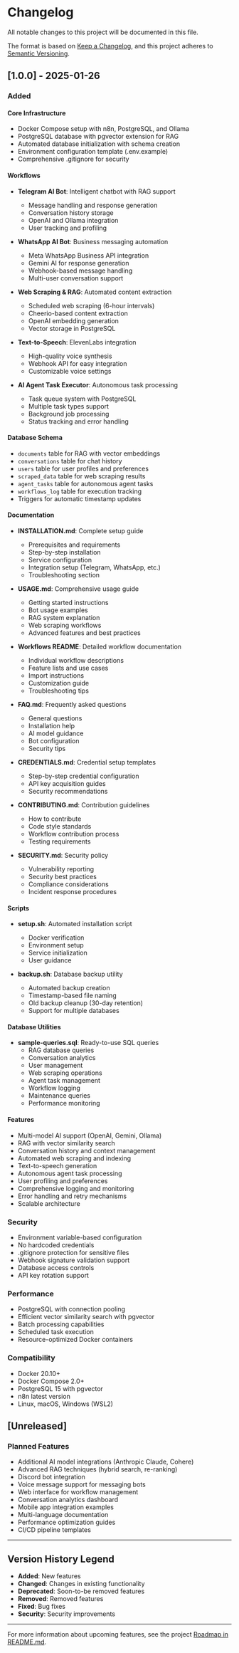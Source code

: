 # Changelog

All notable changes to this project will be documented in this file.

The format is based on [Keep a Changelog](https://keepachangelog.com/en/1.0.0/),
and this project adheres to [Semantic Versioning](https://semver.org/spec/v2.0.0.html).

## [1.0.0] - 2025-01-26

### Added

#### Core Infrastructure
- Docker Compose setup with n8n, PostgreSQL, and Ollama
- PostgreSQL database with pgvector extension for RAG
- Automated database initialization with schema creation
- Environment configuration template (.env.example)
- Comprehensive .gitignore for security

#### Workflows
- **Telegram AI Bot**: Intelligent chatbot with RAG support
  - Message handling and response generation
  - Conversation history storage
  - OpenAI and Ollama integration
  - User tracking and profiling
  
- **WhatsApp AI Bot**: Business messaging automation
  - Meta WhatsApp Business API integration
  - Gemini AI for response generation
  - Webhook-based message handling
  - Multi-user conversation support

- **Web Scraping & RAG**: Automated content extraction
  - Scheduled web scraping (6-hour intervals)
  - Cheerio-based content extraction
  - OpenAI embedding generation
  - Vector storage in PostgreSQL

- **Text-to-Speech**: ElevenLabs integration
  - High-quality voice synthesis
  - Webhook API for easy integration
  - Customizable voice settings

- **AI Agent Task Executor**: Autonomous task processing
  - Task queue system with PostgreSQL
  - Multiple task types support
  - Background job processing
  - Status tracking and error handling

#### Database Schema
- `documents` table for RAG with vector embeddings
- `conversations` table for chat history
- `users` table for user profiles and preferences
- `scraped_data` table for web scraping results
- `agent_tasks` table for autonomous agent tasks
- `workflows_log` table for execution tracking
- Triggers for automatic timestamp updates

#### Documentation
- **INSTALLATION.md**: Complete setup guide
  - Prerequisites and requirements
  - Step-by-step installation
  - Service configuration
  - Integration setup (Telegram, WhatsApp, etc.)
  - Troubleshooting section

- **USAGE.md**: Comprehensive usage guide
  - Getting started instructions
  - Bot usage examples
  - RAG system explanation
  - Web scraping workflows
  - Advanced features and best practices

- **Workflows README**: Detailed workflow documentation
  - Individual workflow descriptions
  - Feature lists and use cases
  - Import instructions
  - Customization guide
  - Troubleshooting tips

- **FAQ.md**: Frequently asked questions
  - General questions
  - Installation help
  - AI model guidance
  - Bot configuration
  - Security tips

- **CREDENTIALS.md**: Credential setup templates
  - Step-by-step credential configuration
  - API key acquisition guides
  - Security recommendations

- **CONTRIBUTING.md**: Contribution guidelines
  - How to contribute
  - Code style standards
  - Workflow contribution process
  - Testing requirements

- **SECURITY.md**: Security policy
  - Vulnerability reporting
  - Security best practices
  - Compliance considerations
  - Incident response procedures

#### Scripts
- **setup.sh**: Automated installation script
  - Docker verification
  - Environment setup
  - Service initialization
  - User guidance

- **backup.sh**: Database backup utility
  - Automated backup creation
  - Timestamp-based file naming
  - Old backup cleanup (30-day retention)
  - Support for multiple databases

#### Database Utilities
- **sample-queries.sql**: Ready-to-use SQL queries
  - RAG database queries
  - Conversation analytics
  - User management
  - Web scraping operations
  - Agent task management
  - Workflow logging
  - Maintenance queries
  - Performance monitoring

#### Features
- Multi-model AI support (OpenAI, Gemini, Ollama)
- RAG with vector similarity search
- Conversation history and context management
- Automated web scraping and indexing
- Text-to-speech generation
- Autonomous agent task processing
- User profiling and preferences
- Comprehensive logging and monitoring
- Error handling and retry mechanisms
- Scalable architecture

### Security
- Environment variable-based configuration
- No hardcoded credentials
- .gitignore protection for sensitive files
- Webhook signature validation support
- Database access controls
- API key rotation support

### Performance
- PostgreSQL with connection pooling
- Efficient vector similarity search with pgvector
- Batch processing capabilities
- Scheduled task execution
- Resource-optimized Docker containers

### Compatibility
- Docker 20.10+
- Docker Compose 2.0+
- PostgreSQL 15 with pgvector
- n8n latest version
- Linux, macOS, Windows (WSL2)

## [Unreleased]

### Planned Features
- Additional AI model integrations (Anthropic Claude, Cohere)
- Advanced RAG techniques (hybrid search, re-ranking)
- Discord bot integration
- Voice message support for messaging bots
- Web interface for workflow management
- Conversation analytics dashboard
- Mobile app integration examples
- Multi-language documentation
- Performance optimization guides
- CI/CD pipeline templates

---

## Version History Legend

- **Added**: New features
- **Changed**: Changes in existing functionality
- **Deprecated**: Soon-to-be removed features
- **Removed**: Removed features
- **Fixed**: Bug fixes
- **Security**: Security improvements

---

For more information about upcoming features, see the project [Roadmap in README.md](README.md#-roadmap).
